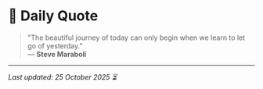 # 📜 Daily Quote

> "The beautiful journey of today can only begin when we learn to let go of yesterday."  
> — **Steve Maraboli**

---

_Last updated: 25 October 2025 ⏳_
